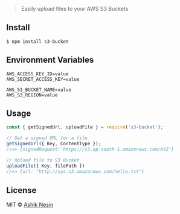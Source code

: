 > Easily upload files to your AWS S3 Buckets


## Install

```
$ npm install s3-bucket
```


## Environment Variables

```
AWS_ACCESS_KEY_ID=value
AWS_SECRET_ACCESS_KEY=value

AWS_S3_BUCKET_NAME=value
AWS_S3_REGION=value

```

## Usage

```js
const { getSignedUrl, uploadFile } = require('s3-bucket');

// Get a signed URL for a file
getSignedUrl({ Key, ContentType });
//=> {signedRequest:'https://s3.ap-south-1.amazonaws.com/XYZ'}

// Upload file to S3 Bucket
uploadFile({ Key, filePath })
//=> {url: "http://xyz.s3.amazonaws.com/hello.txt"}

```

## License

MIT © [Ashik Nesin](https://ashiknesin.com)
